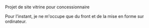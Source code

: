 Projet de site vitrine pour concessionnaire

Pour l'instant, je ne m'occupe que du front et de la mise en forme sur ordinateur.
